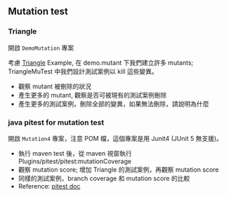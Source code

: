 
## Mutation test

### Triangle 

開啟 `DemoMutation` 專案

考慮 [Triangle](../../Intellij/DemoMutation/src/main/java/demo/Triangle.java) Example, 在 demo.mutant 下我們建立許多 mutants; TriangleMuTest 中我們設計測試案例以 kill 這些變異。
* 觀察 mutant 被刪除的狀況
* 產生更多的 mutant, 觀察是否可被現有的測試案例刪除
* 產生更多的測試案例，刪除全部的變異，如果無法刪除，請說明為什麼

### java pitest for mutation test

開啟 `Mutation4` 專案，注意 POM 檔，這個專案是用 Junit4 (JUnit 5 無支援)。
* 執行 maven test 後，從 maven 視窗執行 Plugins/pitest/pitest:mutationCoverage
* 觀察 mutation score; 增加 Triangle 的測試案例，再觀察 mutation score
* 同樣的測試案例，branch coverage 和 mutation score 的比較
* Reference: [pitest doc](https://pitest.org/quickstart/mutators/)
